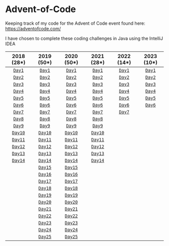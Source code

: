 # Advent-of-Code
Keeping track of my code for the Advent of Code event found here: https://adventofcode.com/

I have chosen to complete these coding challenges in Java using the IntelliJ IDEA

|2018 (28*)|2019 (50*)|2020 (50*)|2021 (28*)|2022 (14*)|2023 (10*)|
|:--:|:--:|:--:|:--:|:--:|:--:|
|[`Day1`](https://github.com/jamesshaw99/Advent-of-Code/blob/main/2018/src/AoC/Days/day1.java)|[`Day1`](https://github.com/jamesshaw99/Advent-of-Code/blob/main/2019/src/AoC/Days/day1.java)|[`Day1`](https://github.com/jamesshaw99/Advent-of-Code/blob/main/2020/src/AoC/Days/day1.java)|[`Day1`](https://github.com/jamesshaw99/Advent-of-Code/blob/main/2021/src/AoC/Days/day1.java)|[`Day1`](https://github.com/jamesshaw99/Advent-of-Code/blob/main/2022/src/AoC/Days/day1.java)|[`Day1`](https://github.com/jamesshaw99/Advent-of-Code/blob/main/_2023/src/AoC/Days/Day1.java)|
|[`Day2`](https://github.com/jamesshaw99/Advent-of-Code/blob/main/2018/src/AoC/Days/day2.java)|[`Day2`](https://github.com/jamesshaw99/Advent-of-Code/blob/main/2019/src/AoC/Days/day2.java)|[`Day2`](https://github.com/jamesshaw99/Advent-of-Code/blob/main/2020/src/AoC/Days/day2.java)|[`Day2`](https://github.com/jamesshaw99/Advent-of-Code/blob/main/2021/src/AoC/Days/day2.java)|[`Day2`](https://github.com/jamesshaw99/Advent-of-Code/blob/main/2022/src/AoC/Days/day2.java)|[`Day2`](https://github.com/jamesshaw99/Advent-of-Code/blob/main/_2023/src/AoC/Days/Day2.java)|
|[`Day3`](https://github.com/jamesshaw99/Advent-of-Code/blob/main/2018/src/AoC/Days/day3.java)|[`Day3`](https://github.com/jamesshaw99/Advent-of-Code/blob/main/2019/src/AoC/Days/day3.java)|[`Day3`](https://github.com/jamesshaw99/Advent-of-Code/blob/main/2020/src/AoC/Days/day3.java)|[`Day3`](https://github.com/jamesshaw99/Advent-of-Code/blob/main/2021/src/AoC/Days/day3.java)|[`Day3`](https://github.com/jamesshaw99/Advent-of-Code/blob/main/2022/src/AoC/Days/day3.java)|[`Day3`](https://github.com/jamesshaw99/Advent-of-Code/blob/main/_2023/src/AoC/Days/Day3.java)|
|[`Day4`](https://github.com/jamesshaw99/Advent-of-Code/blob/main/2018/src/AoC/Days/day4.java)|[`Day4`](https://github.com/jamesshaw99/Advent-of-Code/blob/main/2019/src/AoC/Days/day4.java)|[`Day4`](https://github.com/jamesshaw99/Advent-of-Code/blob/main/2020/src/AoC/Days/day4.java)|[`Day4`](https://github.com/jamesshaw99/Advent-of-Code/blob/main/2021/src/AoC/Days/day4.java)|[`Day4`](https://github.com/jamesshaw99/Advent-of-Code/blob/main/2022/src/AoC/Days/day4.java)|[`Day4`](https://github.com/jamesshaw99/Advent-of-Code/blob/main/_2023/src/AoC/Days/Day4.java)|
|[`Day5`](https://github.com/jamesshaw99/Advent-of-Code/blob/main/2018/src/AoC/Days/day5.java)|[`Day5`](https://github.com/jamesshaw99/Advent-of-Code/blob/main/2019/src/AoC/Days/day5.java)|[`Day5`](https://github.com/jamesshaw99/Advent-of-Code/blob/main/2020/src/AoC/Days/day5.java)|[`Day5`](https://github.com/jamesshaw99/Advent-of-Code/blob/main/2021/src/AoC/Days/day5.java)|[`Day5`](https://github.com/jamesshaw99/Advent-of-Code/blob/main/2022/src/AoC/Days/day5.java)|[`Day5`](https://github.com/jamesshaw99/Advent-of-Code/blob/main/_2023/src/AoC/Days/Day5.java)|
|[`Day6`](https://github.com/jamesshaw99/Advent-of-Code/blob/main/2018/src/AoC/Days/day6.java)|[`Day6`](https://github.com/jamesshaw99/Advent-of-Code/blob/main/2019/src/AoC/Days/day6.java)|[`Day6`](https://github.com/jamesshaw99/Advent-of-Code/blob/main/2020/src/AoC/Days/day6.java)|[`Day6`](https://github.com/jamesshaw99/Advent-of-Code/blob/main/2021/src/AoC/Days/day6.java)|[`Day6`](https://github.com/jamesshaw99/Advent-of-Code/blob/main/2022/src/AoC/Days/day6.java)|[`Day6`](https://github.com/jamesshaw99/Advent-of-Code/blob/main/_2023/src/AoC/Days/Day6.java)|
|[`Day7`](https://github.com/jamesshaw99/Advent-of-Code/blob/main/2018/src/AoC/Days/day7.java)|[`Day7`](https://github.com/jamesshaw99/Advent-of-Code/blob/main/2019/src/AoC/Days/day7.java)|[`Day7`](https://github.com/jamesshaw99/Advent-of-Code/blob/main/2020/src/AoC/Days/day7.java)|[`Day7`](https://github.com/jamesshaw99/Advent-of-Code/blob/main/2021/src/AoC/Days/day7.java)|[`Day7`](https://github.com/jamesshaw99/Advent-of-Code/blob/main/2022/src/AoC/Days/day7.java)|
|[`Day8`](https://github.com/jamesshaw99/Advent-of-Code/blob/main/2018/src/AoC/Days/day8.java)|[`Day8`](https://github.com/jamesshaw99/Advent-of-Code/blob/main/2019/src/AoC/Days/day8.java)|[`Day8`](https://github.com/jamesshaw99/Advent-of-Code/blob/main/2020/src/AoC/Days/day8.java)|[`Day8`](https://github.com/jamesshaw99/Advent-of-Code/blob/main/2021/src/AoC/Days/day8.java)|<!--[`Day8`](https://github.com/jamesshaw99/Advent-of-Code/blob/main/2022/src/AoC/Days/day8.java)-->|
|[`Day9`](https://github.com/jamesshaw99/Advent-of-Code/blob/main/2018/src/AoC/Days/day9.java)|[`Day9`](https://github.com/jamesshaw99/Advent-of-Code/blob/main/2019/src/AoC/Days/day9.java)|[`Day9`](https://github.com/jamesshaw99/Advent-of-Code/blob/main/2020/src/AoC/Days/day9.java)|[`Day9`](https://github.com/jamesshaw99/Advent-of-Code/blob/main/2021/src/AoC/Days/day9.java)|<!--[`Day9`](https://github.com/jamesshaw99/Advent-of-Code/blob/main/2022/src/AoC/Days/day9.java)-->|
|[`Day10`](https://github.com/jamesshaw99/Advent-of-Code/blob/main/2018/src/AoC/Days/day10.java)|[`Day10`](https://github.com/jamesshaw99/Advent-of-Code/blob/main/2019/src/AoC/Days/day10.java)|[`Day10`](https://github.com/jamesshaw99/Advent-of-Code/blob/main/2020/src/AoC/Days/day10.java)|[`Day10`](https://github.com/jamesshaw99/Advent-of-Code/blob/main/2021/src/AoC/Days/day10.java)|
|[`Day11`](https://github.com/jamesshaw99/Advent-of-Code/blob/main/2018/src/AoC/Days/day11.java)|[`Day11`](https://github.com/jamesshaw99/Advent-of-Code/blob/main/2019/src/AoC/Days/day11.java)|[`Day11`](https://github.com/jamesshaw99/Advent-of-Code/blob/main/2020/src/AoC/Days/day11.java)|[`Day11`](https://github.com/jamesshaw99/Advent-of-Code/blob/main/2021/src/AoC/Days/day11.java)|
|[`Day12`](https://github.com/jamesshaw99/Advent-of-Code/blob/main/2018/src/AoC/Days/day12.java)|[`Day12`](https://github.com/jamesshaw99/Advent-of-Code/blob/main/2019/src/AoC/Days/day12.java)|[`Day12`](https://github.com/jamesshaw99/Advent-of-Code/blob/main/2020/src/AoC/Days/day12.java)|[`Day12`](https://github.com/jamesshaw99/Advent-of-Code/blob/main/2021/src/AoC/Days/day12.java)|
|[`Day13`](https://github.com/jamesshaw99/Advent-of-Code/blob/main/2018/src/AoC/Days/day13.java)|[`Day13`](https://github.com/jamesshaw99/Advent-of-Code/blob/main/2019/src/AoC/Days/day13.java)|[`Day13`](https://github.com/jamesshaw99/Advent-of-Code/blob/main/2020/src/AoC/Days/day13.java)|[`Day13`](https://github.com/jamesshaw99/Advent-of-Code/blob/main/2021/src/AoC/Days/day13.java)|
|[`Day14`](https://github.com/jamesshaw99/Advent-of-Code/blob/main/2018/src/AoC/Days/day14.java)|[`Day14`](https://github.com/jamesshaw99/Advent-of-Code/blob/main/2019/src/AoC/Days/day14.java)|[`Day14`](https://github.com/jamesshaw99/Advent-of-Code/blob/main/2020/src/AoC/Days/day14.java)|[`Day14`](https://github.com/jamesshaw99/Advent-of-Code/blob/main/2021/src/AoC/Days/day14.java)|
|<!--[`Day15`](https://github.com/jamesshaw99/Advent-of-Code/blob/main/2018/src/AoC/Days/day15.java)-->|[`Day15`](https://github.com/jamesshaw99/Advent-of-Code/blob/main/2019/src/AoC/Days/day15.java)|[`Day15`](https://github.com/jamesshaw99/Advent-of-Code/blob/main/2020/src/AoC/Days/day15.java)|
|<!--[`Day16`](https://github.com/jamesshaw99/Advent-of-Code/blob/main/2018/src/AoC/Days/day16.java)-->|[`Day16`](https://github.com/jamesshaw99/Advent-of-Code/blob/main/2019/src/AoC/Days/day16.java)|[`Day16`](https://github.com/jamesshaw99/Advent-of-Code/blob/main/2020/src/AoC/Days/day16.java)|
|<!--[`Day17`](https://github.com/jamesshaw99/Advent-of-Code/blob/main/2019/src/AoC/Days/day17.java)-->|[`Day17`](https://github.com/jamesshaw99/Advent-of-Code/blob/main/2019/src/AoC/Days/day17.java)|[`Day17`](https://github.com/jamesshaw99/Advent-of-Code/blob/main/2020/src/AoC/Days/day17.java)|
|<!--[`Day18`](https://github.com/jamesshaw99/Advent-of-Code/blob/main/2019/src/AoC/Days/day18.java)-->|[`Day18`](https://github.com/jamesshaw99/Advent-of-Code/blob/main/2019/src/AoC/Days/day18.java)|[`Day18`](https://github.com/jamesshaw99/Advent-of-Code/blob/main/2020/src/AoC/Days/day18.java)|
|<!--[`Day19`](https://github.com/jamesshaw99/Advent-of-Code/blob/main/2019/src/AoC/Days/day19.java)-->|[`Day19`](https://github.com/jamesshaw99/Advent-of-Code/blob/main/2019/src/AoC/Days/day19.java)|[`Day19`](https://github.com/jamesshaw99/Advent-of-Code/blob/main/2020/src/AoC/Days/day19.java)|
|<!--[`Day20`](https://github.com/jamesshaw99/Advent-of-Code/blob/main/2019/src/AoC/Days/day20.java)-->|[`Day20`](https://github.com/jamesshaw99/Advent-of-Code/blob/main/2019/src/AoC/Days/day20.java)|[`Day20`](https://github.com/jamesshaw99/Advent-of-Code/blob/main/2020/src/AoC/Days/day20.java)|
|<!--[`Day21`](https://github.com/jamesshaw99/Advent-of-Code/blob/main/2019/src/AoC/Days/day21.java)-->|[`Day21`](https://github.com/jamesshaw99/Advent-of-Code/blob/main/2019/src/AoC/Days/day21.java)|[`Day21`](https://github.com/jamesshaw99/Advent-of-Code/blob/main/2020/src/AoC/Days/day21.java)|
|<!--[`Day22`](https://github.com/jamesshaw99/Advent-of-Code/blob/main/2019/src/AoC/Days/day22.java)-->|[`Day22`](https://github.com/jamesshaw99/Advent-of-Code/blob/main/2019/src/AoC/Days/day22.java)|[`Day22`](https://github.com/jamesshaw99/Advent-of-Code/blob/main/2020/src/AoC/Days/day22.java)|
|<!--[`Day23`](https://github.com/jamesshaw99/Advent-of-Code/blob/main/2019/src/AoC/Days/day23.java)-->|[`Day23`](https://github.com/jamesshaw99/Advent-of-Code/blob/main/2019/src/AoC/Days/day23.java)|[`Day23`](https://github.com/jamesshaw99/Advent-of-Code/blob/main/2020/src/AoC/Days/day23.java)|
|<!--[`Day24`](https://github.com/jamesshaw99/Advent-of-Code/blob/main/2019/src/AoC/Days/day24.java)-->|[`Day24`](https://github.com/jamesshaw99/Advent-of-Code/blob/main/2019/src/AoC/Days/day24.java)|[`Day24`](https://github.com/jamesshaw99/Advent-of-Code/blob/main/2020/src/AoC/Days/day24.java)|
|<!--[`Day25`](https://github.com/jamesshaw99/Advent-of-Code/blob/main/2019/src/AoC/Days/day25.java)-->|[`Day25`](https://github.com/jamesshaw99/Advent-of-Code/blob/main/2019/src/AoC/Days/day25.java)|[`Day25`](https://github.com/jamesshaw99/Advent-of-Code/blob/main/2020/src/AoC/Days/day25.java)|


